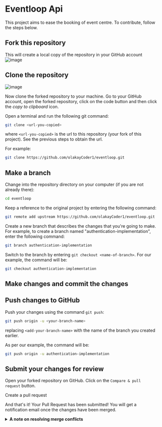 # Eventloop Api

This project aims to ease the booking of event centre. To contribute, follow the steps below.

## Fork this repository

This will create a local copy of the repository in your GitHub account
![image](https://user-images.githubusercontent.com/95700260/192919803-ccdc8fa2-6549-40f7-9b3f-cf57a43ac019.png)

## Clone the repository

![image](https://user-images.githubusercontent.com/95700260/192920005-0db4bf7a-0dbd-45bd-b9cd-ada99d6169e7.png)

Now clone the forked repository to your machine. Go to your GitHub account, open the forked repository, click on the code button and then click the _copy to clipboard_ icon.

Open a terminal and run the following git command:

```sh
git clone <url-you-copied>
```

where `<url-you-copied>` is the url to this repository (your fork of this project). See the previous steps to obtain the url.

For example:

```sh
git clone https://github.com/olakayCoder1/eventloop.git
```

## Make a branch

Change into the repository directory on your computer (if you are not already there):

```sh
cd eventloop
```

Keep a reference to the original project by entering the following command:

```sh
git remote add upstream https://github.com/olakayCoder1/eventloop.git
```

Create a new branch that describes the changes that you're going to make. For example, to create a branch named "authentication-implementation", enter the following command:

```sh
git branch authentication-implementation
```

Switch to the branch by entering `git checkout <name-of-branch>`. For our example, the command will be:

```sh
git checkout authentication-implementation
```

## Make changes and commit the changes



## Push changes to GitHub

Push your changes using the command `git push`:

```sh
git push origin -u <your-branch-name>
```
replacing `<add-your-branch-name>` with the name of the branch you created earlier.

As per our example, the command will be:

```sh
git push origin -u authentication-implementation
```

## Submit your changes for review

Open your forked repository on GitHub. Click on the `Compare & pull request` button.


Create a pull request


And that's it! Your Pull Request has been submitted! You will get a notification email once the changes have been merged.


<details>



> Please read further if you have any conflicts or your pull request refuses to go through.


<summary> <strong>A note on resolving merge conflicts</strong> </summary>

> Read the GitHub docs about resolving merge conflicts [here](https://docs.github.com/en/pull-requests/collaborating-with-pull-requests/addressing-merge-conflicts/about-merge-conflicts).

To avoid fixing merge conflicts, all changes made will have to be discarded.

To get started, sync your forked repository by going to the GitHub page, then click the `sync fork` button. 

Next, discard your commits.

![Screenshot of GitHub repository with the link to sync fork highlighted](https://i.ibb.co/C15MDjR/syncfork.png)

Then make a fresh clone of your newly synced repository and follow the steps from [Clone the repository](#clone-the-repository).

</details>

